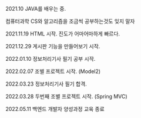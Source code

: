 2021.10 JAVA를 배우는 중.

컴퓨터과학 CS와 알고리즘을 조금씩 공부하는것도 잊지 말자

2021.11.19 HTML 시작. 진도가 어마어마하게 빠르다.

2021.12.29 게시판 기능을 만들어보기 시작.

2022.01.10 정보처리기사 필기 공부 시작.

2022.02.07 조별 프로젝트 시작. (Model2)

2022.03.23 정보처리기사 필기 합격.

2022.03.28 두번째 조별 프로젝트 시작. (Spring MVC)

2022.05.11 백엔드 개발자 양성과정 교육 종료
<!---
GreenShrew/GreenShrew is a ✨ special ✨ repository because its `README.md` (this file) appears on your GitHub profile.
You can click the Preview link to take a look at your changes.
--->
